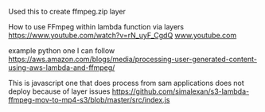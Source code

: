Used this to create ffmpeg.zip layer

How to use FFmpeg within lambda function via layers
https://www.youtube.com/watch?v=rN_uyF_CgdQ
www.youtube.com


example python one I can follow
https://aws.amazon.com/blogs/media/processing-user-generated-content-using-aws-lambda-and-ffmpeg/


This is javascript one that does process from sam applications does not deploy because of layer issues
https://github.com/simalexan/s3-lambda-ffmpeg-mov-to-mp4-s3/blob/master/src/index.js

